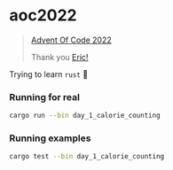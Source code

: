 # aoc2022
> [Advent Of Code 2022](https://adventofcode.com/2022/about)
>
> Thank you [Eric!](https://twitter.com/ericwastl)

Trying to learn `rust` 🙌

### Running for real
```bash
cargo run --bin day_1_calorie_counting
```

### Running examples
```bash
cargo test --bin day_1_calorie_counting
```
